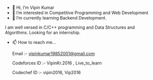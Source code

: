 - 👋 Hi, I’m Vipin Kumar
- 👀 I’m interested in Competitive Programming and Web Development 
- 🌱 I’m currently learning Backend Development.

I am well versed in C/C++ programming and Data Structures and Algorithms.
Looking for an internship.

- 📫 How to reach me...

    Email :- vipinkumar19852001@gmail.com
    
    Codeforces ID :- VipinKr.2016 , Live_to_learn
    
    Codechef ID :- vipin2016, Vip2016
    

<!---
Vip2016-0/Vip2016-0 is a ✨ special ✨ repository because its `README.md` (this file) appears on your GitHub profile.
You can click the Preview link to take a look at your changes.
--->

